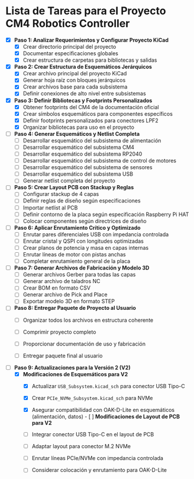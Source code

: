 # Lista de Tareas para el Proyecto CM4 Robotics Controller

- [X] **Paso 1: Analizar Requerimientos y Configurar Proyecto KiCad**
  - [X] Crear directorio principal del proyecto
  - [X] Documentar especificaciones globales
  - [X] Crear estructura de carpetas para bibliotecas y salidas

- [X] **Paso 2: Crear Estructura de Esquemáticos Jerárquicos**
  - [X] Crear archivo principal del proyecto KiCad
  - [X] Generar hoja raíz con bloques jerárquicos
  - [X] Crear archivos base para cada subsistema
  - [X] Definir conexiones de alto nivel entre subsistemas

- [X] **Paso 3: Definir Bibliotecas y Footprints Personalizados**
  - [X] Obtener footprints del CM4 de la documentación oficial
  - [X] Crear símbolos esquemáticos para componentes específicos
  - [X] Definir footprints personalizados para conectores LPF2
  - [X] Organizar bibliotecas para uso en el proyecto

- [ ] **Paso 4: Generar Esquemáticos y Netlist Completa**
  - [ ] Desarrollar esquemático del subsistema de alimentación
  - [ ] Desarrollar esquemático del subsistema CM4
  - [ ] Desarrollar esquemático del subsistema RP2040
  - [ ] Desarrollar esquemático del subsistema de control de motores
  - [ ] Desarrollar esquemático del subsistema de sensores
  - [ ] Desarrollar esquemático del subsistema USB
  - [ ] Generar netlist completa del proyecto

- [ ] **Paso 5: Crear Layout PCB con Stackup y Reglas**
  - [ ] Configurar stackup de 4 capas
  - [ ] Definir reglas de diseño según especificaciones
  - [ ] Importar netlist al PCB
  - [ ] Definir contorno de la placa según especificación Raspberry Pi HAT
  - [ ] Colocar componentes según directrices de diseño

- [ ] **Paso 6: Aplicar Enrutamiento Crítico y Optimizado**
  - [ ] Enrutar pares diferenciales USB con impedancia controlada
  - [ ] Enrutar cristal y QSPI con longitudes optimizadas
  - [ ] Crear planos de potencia y masa en capas internas
  - [ ] Enrutar líneas de motor con pistas anchas
  - [ ] Completar enrutamiento general de la placa

- [ ] **Paso 7: Generar Archivos de Fabricación y Modelo 3D**
  - [ ] Generar archivos Gerber para todas las capas
  - [ ] Generar archivo de taladros NC
  - [ ] Crear BOM en formato CSV
  - [ ] Generar archivo de Pick and Place
  - [ ] Exportar modelo 3D en formato STEP

- [ ] **Paso 8: Entregar Paquete de Proyecto al Usuario**
  - [ ] Organizar todos los archivos en estructura coherente
  - [ ] Comprimir proyecto completo
  - [ ] Proporcionar documentación de uso y fabricación
  - [ ] Entregar paquete final al usuario


- [ ] **Paso 9: Actualizaciones para la Versión 2 (V2)**
  - [X] **Modificaciones de Esquemáticos para V2**
    - [X] Actualizar `USB_Subsystem.kicad_sch` para conector USB Tipo-C
    - [X] Crear `PCIe_NVMe_Subsystem.kicad_sch` para NVMe
    - [X] Asegurar compatibilidad con OAK-D-Lite en esquemáticos (alimentación, datos) - [ ] **Modificaciones de Layout de PCB para V2**
    - [ ] Integrar conector USB Tipo-C en el layout de PCB
    - [ ] Adaptar layout para conector M.2 NVMe
    - [ ] Enrutar líneas PCIe/NVMe con impedancia controlada
    - [ ] Considerar colocación y enrutamiento para OAK-D-Lite


